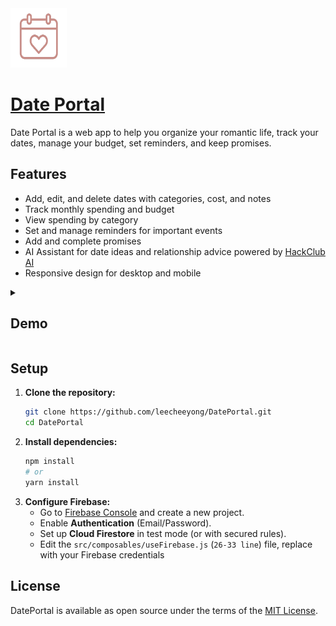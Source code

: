 <img src="/public/logo.png" width="90" height="95">

# [Date Portal](https://dateportal.vercel.app)

Date Portal is a web app to help you organize your romantic life, track your dates, manage your budget, set reminders, and keep promises.

## Features
- Add, edit, and delete dates with categories, cost, and notes
- Track monthly spending and budget
- View spending by category
- Set and manage reminders for important events
- Add and complete promises
- AI Assistant for date ideas and relationship advice powered by [HackClub AI](https://ai.hackclub.com)
- Responsive design for desktop and mobile

<details>
  <summary>
<h2>Demo</h2>
  </summary>
  
</details>

## Setup

1. **Clone the repository:**
   ```bash
   git clone https://github.com/leecheeyong/DatePortal.git
   cd DatePortal
   ```
2. **Install dependencies:**
   ```bash
   npm install
   # or
   yarn install
   ```
3. **Configure Firebase:**
   - Go to [Firebase Console](https://console.firebase.google.com/) and create a new project.
   - Enable **Authentication** (Email/Password).
   - Set up **Cloud Firestore** in test mode (or with secured rules).
   - Edit the `src/composables/useFirebase.js` (`26-33 line`) file, replace with your Firebase credentials

## License

DatePortal is available as open source under the terms of the [MIT License](https://github.com/leecheeyong/DatePortal/blob/main/LICENSE).